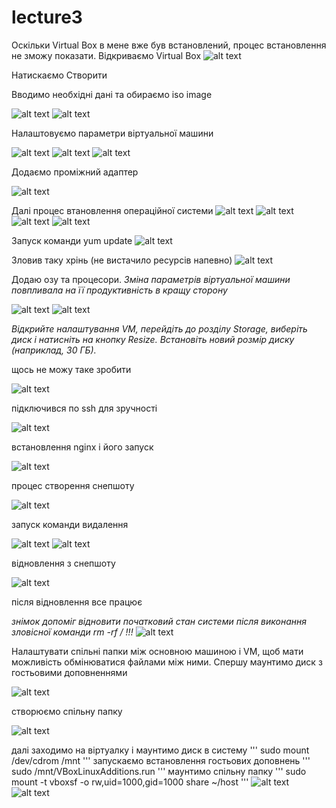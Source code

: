 # lecture3

Оскільки Virtual Box в мене вже був встановлений, процес встановлення не зможу показати.
Відкриваємо Virtual Box
![alt text](image.png)

Натискаємо Створити 

Вводимо необхідні дані та обираємо iso image

![alt text](image-1.png)
![alt text](image-2.png)

Налаштовуємо параметри віртуальної машини

![alt text](image-3.png)
![alt text](image-4.png)
![alt text](image-5.png)

Додаємо проміжний адаптер

![alt text](image-6.png)

Далі процес втановлення операційної системи
![alt text](image-7.png)
![alt text](image-8.png)
![alt text](image-9.png)
![alt text](image-10.png)

Запуск команди yum update
![alt text](image-11.png)

Зловив таку хрінь (не вистачило ресурсів напевно)
![alt text](image-12.png)

Додаю озу та процесори.
_Зміна параметрів віртуальної машини повпливала на її продуктивність в кращу сторону_

![alt text](image-13.png)
![alt text](image-14.png)

_Відкрийте налаштування VM, перейдіть до розділу Storage, виберіть диск і натисніть на кнопку Resize. Встановіть новий розмір диску (наприклад, 30 ГБ)._

щось не можу таке зробити

![alt text](image-15.png)

підключився по ssh для зручності 

![alt text](image-16.png)

встановлення nginx і його запуск

![alt text](image-17.png)

процес створення снепшоту 

![alt text](image-18.png)

запуск команди видалення

![alt text](image-19.png)
![alt text](image-20.png)

відновлення з снепшоту

![alt text](image-21.png)

після відновлення все працює

_знімок допоміг відновити початковий стан системи після виконання зловісної команди rm -rf / !!!_
![alt text](image-22.png)

Налаштувати спільні папки між основною машиною і VM, щоб мати можливість обмінюватися файлами між ними.
Спершу маунтимо диск з гостьовими доповненнями

![alt text](image-24.png)

створюємо спільну папку

![alt text](image-25.png)

далі заходимо на віртуалку і маунтимо диск в систему
'''
sudo mount /dev/cdrom /mnt
'''
запускаємо встановлення гостьових доповнень
'''
sudo /mnt/VBoxLinuxAdditions.run
'''
маунтимо спільну папку
'''
sudo mount -t vboxsf -o rw,uid=1000,gid=1000 share ~/host
'''
![alt text](image-27.png)
![alt text](image-26.png)

